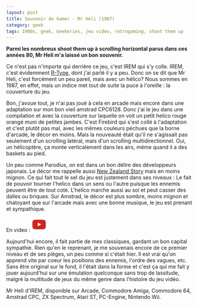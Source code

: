 ```yaml
---
layout: post
title: Souvenir de Gamer - Mr Heli (1987)
category: geek
tags: 1980s, geek, Geekeries, jeu video, retrogaming, shoot them up
---
```

**Parmi les nombreux shoot them up à scrolling horizontal parus dans ces années 80, Mr Heli m'a laissé un bon souvenir.**

Ce n'est pas n'importe qui derrière ce jeu, c'est IREM qui s'y colle. IREM, c'est évidemment <a href="https://cheziceman.wordpress.com/2016/11/10/souvenir-de-gamer-r-type/">R-Type</a>, dont j'ai parlé il y a peu. Donc on se dit que Mr Heli, c'est forcément un peu pareil, mais avec un hélico? Nous sommes en 1987, en effet, mais un indice met tout de suite la puce à l'oreille : la couverture du jeu.

Bon, j'avoue tout, je n'ai pas joué à cela en arcade mais encore dans une adaptation sur mon bon vieil amstrad CPC6128. Donc j'ai le jeu dans une compilation et avec la couverture sur laquelle on voit un petit helico rouge orangé muni de petites jambes. C'est Firebird qui s'est collé à l'adaptation et c'est plutôt pas mal, avec les mêmes couleurs péchues que la borne d'arcade, le décor en moins. Mais la nouveauté était qu'il ne s'agissait pas seulement d'un scrolling latéral, mais d'un scrolling multidirectionnel. Oui, un hélicoptère, ça monte verticalement dans les airs, même quand il a des baskets au pied.

Un peu comme Parodius, on est dans un bon délire des développeurs japonais. Le décor me rappelle aussi <a href="https://cheziceman.wordpress.com/2016/01/16/retro-geek-the-new-zealand-story/">New Zealand Story</a> mais en moins mignon. Ce qui fait tout le sel du jeu est justement dans ses niveaux :  Le fait de pouvoir tourner l'helico dans un sens ou l'autre puisque les ennemis peuvent être de tout coté. L'helico marche aussi au sol et peut casser des dalles ou briques. Sur Amstrad, le décor est plus sombre, moins mignon et chatoyant que sur l'arcade mais avec une bonne musique, le jeu est prenant et sympathique.

En video : [![video](/images/youtube.png)](https://www.youtube.com/watch?v=3jluFNtdQcQ)

Aujourd'hui encore, il fait partie de mes classiques, gardant un bon capital sympathie. Rien qu'en le reprenant, je me souvenais encore de ce premier niveau et de ses pièges, un peu comme si c'était hier. Il est vrai qu'on apprend vite par coeur les positions des ennemis, l'ordre des vagues, etc. Sans être original sur le fond, il l'était dans la forme et c'est ça qui me fait y jouer aujourd'hui sur une émulation quelconque sans trop de lassitude, malgré la multitude de jeux du même genre dans l'histoire du jeu vidéo.

Mr Heli d'IREM, disponible sur Arcade, Commodore Amiga, Commodore 64, Amstrad CPC, ZX Spectrum, Atari ST, PC-Engine, Nintendo Wii. 
